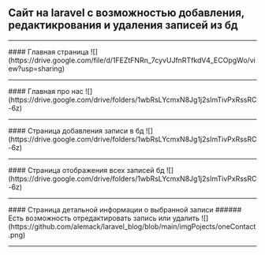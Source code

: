 ## Сайт на laravel с возможностью добавления, редактикрования и удаления записей из бд

<hr>
#### Главная страница
![](https://drive.google.com/file/d/1FEZtFNRn_7cyvUJfnRTfkdV4_ECOpgWo/view?usp=sharing)
<hr>
#### Главная про нас
![](https://drive.google.com/drive/folders/1wbRsLYcmxN8Jg1j2sImTivPxRssRC-6z)
<hr>
#### Страница добавления записи в бд
![](https://drive.google.com/drive/folders/1wbRsLYcmxN8Jg1j2sImTivPxRssRC-6z)
<hr>
#### Страница отображения всех записей бд
![](https://drive.google.com/drive/folders/1wbRsLYcmxN8Jg1j2sImTivPxRssRC-6z)
<hr>
#### Страница детальной информации о выбранной записи
###### Есть возможность отредактировать запись или удалить
![](https://github.com/alemack/laravel_blog/blob/main/imgPojects/oneContact.png)
<hr>
